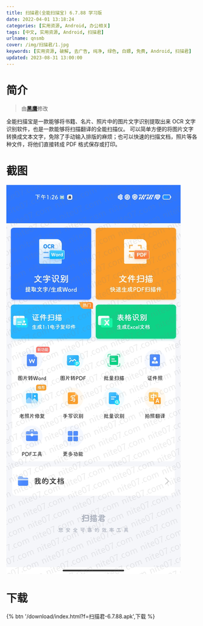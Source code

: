 ```yaml
---
title: 扫描君(全能扫描宝) 6.7.88 学习版
date: 2022-04-01 13:18:24
categories: [实用资源, Android, 办公相关]
tags: [中文, 实用资源, Android, 扫描君]
urlname: qnsmb
cover: /img/扫描君/1.jpg
keywords: [实用资源, 破解, 去广告, 纯净, 绿色, 白嫖, 免费, Android, 扫描君]
updated: 2023-08-31 13:00:00
---
```


# 简介

> 由[**黑鹰**](/laiyuan)修改

全能扫描宝是一款能够将书籍、名片、照片中的图片文字识别提取出来 OCR 文字识别软件，也是一款能够将扫描翻译的全能扫描仪。 可以简单方便的将图片文字转换成文本文字，免除了手动输入排版的麻烦；也可以快速的扫描文档，照片等各种文件，将他们直接转成 PDF 格式保存或打印。

# 截图

![](/img/扫描君/2.jpg)

# 下载

{% btn '/download/index.html?f=扫描君-6.7.88.apk',下载 %}
